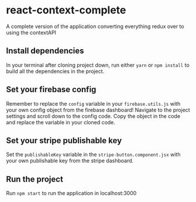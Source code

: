 # react-context-complete
A complete version of the application converting everything redux over to using the contextAPI



## Install dependencies

In your terminal after cloning project down, run either `yarn` or `npm install` to build all the dependencies in the project.

## Set your firebase config

Remember to replace the `config` variable in your `firebase.utils.js` with your own config object from the firebase dashboard! Navigate to the project settings and scroll down to the config code. Copy the object in the code and replace the variable in your cloned code.



## Set your stripe publishable key 

Set the `publishableKey` variable in the `stripe-button.component.jsx` with your own publishable key from the stripe dashboard.


## Run the project
Run `npm start` to run the application in localhost:3000
